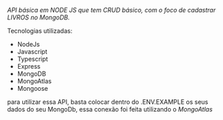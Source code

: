 *API básica em NODE JS que tem CRUD básico, com o foco de cadastrar LIVROS no MongoDB.*

Tecnologias utilizadas: 

- NodeJs 
- Javascript
- Typescript
- Express
- MongoDB
- MongoAtlas
- Mongoose

para utilizar essa API, basta colocar dentro do .ENV.EXAMPLE os seus dados do seu MongoDb, essa conexão foi feita
utilizando o *MongoAtlas*